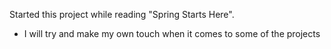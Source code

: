 Started this project while reading "Spring Starts Here".

- I will try and make my own touch when it comes to some of the projects